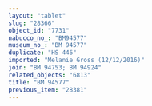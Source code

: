 ```yaml
---
layout: "tablet"
slug: "28366"
object_id: "7731"
nabucco_no_: "BM94577"
museum_no_: "BM 94577"
duplicate: "HS 446"
imported: "Melanie Gross (12/12/2016)"
join: "BM 94753; BM 94924"
related_objects: "6813"
title: "BM 94577"
previous_item: "28381"
---
```

